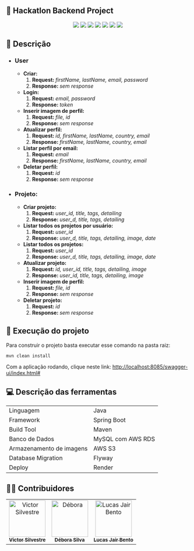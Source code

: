 ## :orange: Hackatlon Backend Project 
<p align="center">
     <a alt="Java">
        <img src="https://img.shields.io/badge/Java-ED8B00?style=for-the-badge&logo=openjdk&logoColor=white" />
    </a>
  <a alt="Maven">
    <img src="https://img.shields.io/badge/Apache%20Maven-C71A36?style=for-the-badge&logo=Apache%20Maven&logoColor=white"/>
  </a>
    <a alt="MySQL">
        <img src="https://img.shields.io/badge/MySQL-00000F?style=for-the-badge&logo=mysql&logoColor=white" />
    </a>
    <a alt="Spring">
        <img src="	https://img.shields.io/badge/Spring-6DB33F?style=for-the-badge&logo=spring&logoColor=white" />
    </a>
    <a alt="Spring Security">
        <img src="https://img.shields.io/badge/Spring_Security-6DB33F?style=for-the-badge&logo=Spring-Security&logoColor=white" />
    </a>
    <a alt="JWT">
        <img src="https://img.shields.io/badge/JWT-black?style=for-the-badge&logo=JSON%20web%20tokens" />
    </a>
    <a alt="AWS S3">
        <img src="https://img.shields.io/badge/Amazon_AWS-232F3E?style=for-the-badge&logo=amazon-aws&logoColor=white">
    </a>
</p>

## :memo: Descrição 
<ul>
<li><h3>User</h3>
  <ul>
    <li><strong>Criar:</strong>
         <ol>
            <li><strong>Request: </strong><em>firstName, lastName, email, password</em></li>
            <li><strong>Response: </strong><em>sem response</em></li>
        </ol>
    </li>
  <li><strong>Login:</strong>
    <ol>
      <li><strong>Request: </strong><em>email, password</em></li>
      <li><strong>Response: </strong><em>token</em></li>
    </ol>
  </li>  
  <li><strong>Inserir imagem de perfil:</strong>
    <ol>
      <li><strong>Request: </strong> <em>file, id</em></li>
      <li><strong>Response: </strong><em>sem response</em></li>
    </ol> 
  </li>
  <li><strong>Atualizar perfil:</strong>
    <ol>
      <li><strong>Request: </strong><em>id, firstName, lastName, country, email</em></li>
      <li><strong>Response: </strong><em>firstName, lastName, country, email</em></li>
    </ol>
  </li>
  <li><strong>Listar perfil por email:</strong>
    <ol>
      <li><strong>Request: </strong><em>email</em></li>
      <li><strong>Response: </strong><em>firstName, lastName, country, email</em></li>
    </ol>
  </li>
  <li><strong>Deletar perfil:</strong>
    <ol>
      <li><strong>Request: </strong><em>id</em></li>
      <li><strong>Response: </strong><em>sem response</em></li>
    </ol>
  </li>
  </ul>
  </li>
  <li><h3>Projeto:</h3>
  <ul>
    <li><strong>Criar projeto:</strong>
         <ol>
            <li><strong>Request: </strong><em>user_id, title, tags, detailing</em></li>
            <li><strong>Response: </strong><em>user_d, title, tags, detailing</em></li>
        </ol>
    </li>
    <li><strong>Listar todos os projetos por usuário:</strong>
    <ol>
      <li><strong>Request: </strong><em>user_id</em></li>
      <li><strong>Response: </strong><em>user_d, title, tags, detailing, image, date</em></li>
    </ol> 
    </li>
    <li><strong>Listar todos os projetos:</strong>
    <ol>
      <li><strong>Request: </strong><em>user_id</em></li>
      <li><strong>Response: </strong><em>user_d, title, tags, detailing, image, date</em></li>
    </ol> 
    </li>
    <li><strong>Atualizar projeto:</strong>
     <ol>
      <li><strong>Request: </strong><em>id, user_id, title, tags, detailing, image</em></li>
      <li><strong>Response: </strong><em>user_id, title, tags, detailing, image</em></li>
     </ol> 
    </li>
   <li><strong>Inserir imagem de perfil:</strong>
    <ol>
      <li><strong>Request: </strong> <em>file, id</em></li>
      <li><strong>Response: </strong><em>sem response</em></li>
    </ol> 
  </li>
  <li><strong>Deletar projeto:</strong>
    <ol>
      <li><strong>Request: </strong><em>id</em></li>
      <li><strong>Response: </strong><em>sem response</em></li>
    </ol> 
    </li>
  </ul>
  </li>
</ul>

## :rocket:	Execução do projeto
Para construir o projeto basta executar esse comando na pasta raiz:
```shell
mvn clean install
```
Com a aplicação rodando, clique neste link: <a href="[http://localhost:8085/swagger-ui/index.html#/]">http://localhost:8085/swagger-ui/index.html#</a>

## :computer:	Descrição das ferramentas
  <table align="center">
  	<td>Linguagem</td>
  	<td>Java</td>
  </tr>
  <tr>
  	<td>Framework</td>
  	<td>Spring Boot</td>
  </tr>
  <tr>
  	<td>Build Tool</td>
  	<td>Maven</td>
  </tr>
  <tr>
  	<td>Banco de Dados</td>
  	<td>MySQL com AWS RDS</td>
  </tr>
  <tr>
  	<td>Armazenamento de imagens</td>
  	<td>AWS S3</td>
  </tr>
  <tr>
  	<td>Database Migration</td>
  	<td>Flyway</td>
  </tr>
  <tr>
  	<td>Deploy</td>
  	<td>Render</td>
  </tr>
  </table>

## :technologist:	Contribuidores 

<table>
   <tr>
     <td align="center">
     <a href="https://github.com/victorsilvestref">
       <img
         src="https://avatars.githubusercontent.com/u/157164375?v=4"
         width="100px;"
         alt="Victor Silvestre"
         />
        <br />
        <sub>
         <b>Victor Silvestre</b>
        </sub>
     </a>
   </td>
   <td align="center">
     <a href="https://github.com/silvadebora">
        <img
          src="https://avatars.githubusercontent.com/u/105131756?v=4"
          width="100px;"alt="Débora" />
        </br>
       <sub>
        <b>Débora Silva</b>
      </sub>
      </a>
      </td>
    <td align="center">
      <a href="https://github.com/LucasBentodev">
        <img
          src="https://avatars.githubusercontent.com/u/104996345?v=4"
          width="100px;"
          alt="Lucas Jair Bento"/>
        <br>
          <sub>
            <b>Lucas Jair Bento</b>
          </sub>
      </a>
   </td>
   </tr>
</table>
